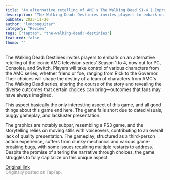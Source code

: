 ```yaml
---
title: "An alternative retelling of AMC's The Walking Dead S1-4 | Impressions - The Walking Dead: Destinies"
description: "The Walking Dead: Destinies invites players to embark on an alternative retelling of the iconic AMC television series' Season 1 to 4, now out for PC, Consoles, and Switch. Players will take control of various characters from the AMC series, whether friend or foe, ranging from Rick to the Governor. Their choices will shape the destiny of a team of characters from AMC's The Walking Dead series, altering the course of the story and revealing the diverse outcomes that certain choices can bring—outcomes that fans may have always imagined."
pubDate: 2023-11-20
author: "lyndonguitar"
category: "Review"
tags: ["taptap", "the-walking-dead:-destinies"]
featured: false
thumb: ""
---
```


The Walking Dead: Destinies invites players to embark on an alternative retelling of the iconic AMC television series' Season 1 to 4, now out for PC, Consoles, and Switch. Players will take control of various characters from the AMC series, whether friend or foe, ranging from Rick to the Governor. Their choices will shape the destiny of a team of characters from AMC's The Walking Dead series, altering the course of the story and revealing the diverse outcomes that certain choices can bring—outcomes that fans may have always imagined.

This aspect basically the only interesting aspect of this game, and all good things about this game end here.  The game falls short due to dated visuals, buggy gameplay, and lackluster presentation.

The graphics are notably subpar, resembling a PS3 game, and the storytelling relies on moving stills with voiceovers, contributing to an overall lack of quality presentation. The gameplay, structured as a third-person action experience, suffers from clunky mechanics and various game-breaking bugs, with some issues requiring multiple restarts to address. Despite the promise of altering the narrative through choices, the game struggles to fully capitalize on this unique aspect.

[Original link](https://www.taptap.io/post/6571234)<br><span style="font-size: 0.95em; color: #888;">Originally posted on TapTap.</span>

